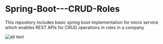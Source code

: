 # Spring-Boot---CRUD-Roles
This repository includes basic spring  boot implementation for micro service which enables REST APIs for CRUD operations in roles in a company

![alt text](https://github.com/NirodhaSuchinthana/Spring-Boot---CRUD-Roles/tree/master/src/main/resources/readme_content/swagger-image.png)
